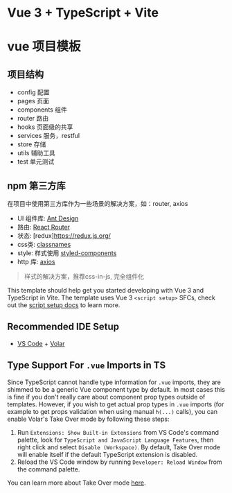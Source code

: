 # Vue 3 + TypeScript + Vite

# vue 项目模板


## 项目结构

- config 配置
- pages 页面
- components 组件
- router 路由
- hooks 页面级的共享
- services 服务，restful
- store 存储 
- utils 辅助工具
- test 单元测试


## npm 第三方库

在项目中使用第三方库作为一些场景的解决方案，如：router, axios

- UI 组件库: [Ant Design](https://ant.design/index-cn)
- 路由: [React Router](https://reactrouter.com/)
- 状态: [redux]https://redux.js.org/
- css类: [classnames](https://www.npmjs.com/package/classnames)
- style: 样式使用 [styled-components](https://styled-components.com/)
- http 库: [axios](https://github.com/axios/axios)

> 样式的解决方案，推荐css-in-js, 完全组件化


This template should help get you started developing with Vue 3 and TypeScript in Vite. The template uses Vue 3 `<script setup>` SFCs, check out the [script setup docs](https://v3.vuejs.org/api/sfc-script-setup.html#sfc-script-setup) to learn more.

## Recommended IDE Setup

- [VS Code](https://code.visualstudio.com/) + [Volar](https://marketplace.visualstudio.com/items?itemName=Vue.volar)

## Type Support For `.vue` Imports in TS

Since TypeScript cannot handle type information for `.vue` imports, they are shimmed to be a generic Vue component type by default. In most cases this is fine if you don't really care about component prop types outside of templates. However, if you wish to get actual prop types in `.vue` imports (for example to get props validation when using manual `h(...)` calls), you can enable Volar's Take Over mode by following these steps:

1. Run `Extensions: Show Built-in Extensions` from VS Code's command palette, look for `TypeScript and JavaScript Language Features`, then right click and select `Disable (Workspace)`. By default, Take Over mode will enable itself if the default TypeScript extension is disabled.
2. Reload the VS Code window by running `Developer: Reload Window` from the command palette.

You can learn more about Take Over mode [here](https://github.com/johnsoncodehk/volar/discussions/471).
